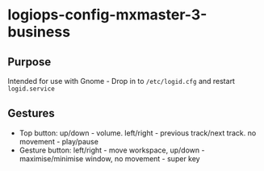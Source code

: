 # logiops-config-mxmaster-3-business

## Purpose
Intended for use with Gnome - Drop in to `/etc/logid.cfg` and restart `logid.service`

## Gestures
 - Top button: up/down - volume. left/right - previous track/next track. no movement - play/pause
 - Gesture button: left/right - move workspace, up/down - maximise/minimise window, no movement - super key
